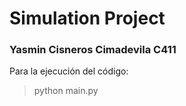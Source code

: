 # Simulation Project

### Yasmin Cisneros Cimadevila C411

Para la ejecución del código:

> python main.py